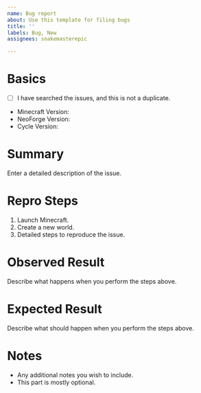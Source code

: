 ```yaml
---
name: Bug report
about: Use this template for filing bugs
title: ''
labels: Bug, New
assignees: snakemasterepic

---
```


# Basics
- [ ] I have searched the issues, and this is not a duplicate.
 - Minecraft Version:
 - NeoForge Version: 
 - Cycle Version: 
# Summary
Enter a detailed description of the issue.
# Repro Steps
1. Launch Minecraft.
2. Create a new world.
3. Detailed steps to reproduce the issue.
# Observed Result
Describe what happens  when you perform the steps above.
# Expected Result
Describe what should happen when you perform the steps above.
# Notes
- Any additional notes you wish to include.
- This part is mostly optional.
